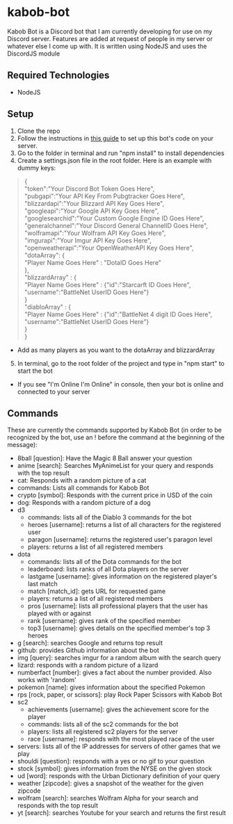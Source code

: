 # kabob-bot
Kabob Bot is a Discord bot that I am currently developing for use on my Discord server. Features are added at request of people in my server or whatever else I come up with. 
It is written using NodeJS and uses the DiscordJS module

## Required Technologies
* NodeJS

## Setup
1. Clone the repo
2. Follow the instructions in [this guide](https://twentysix26.github.io/Red-Docs/red_guide_bot_accounts/) to set up this bot's code on your server.
3. Go to the folder in terminal and run "npm install" to install dependencies
4. Create a settings.json file in the root folder. Here is an example with dummy keys:
>{
<br>"token":"Your Discord Bot Token Goes Here",
<br>"pubgapi":"Your API Key From Pubgtracker Goes Here",
<br>"blizzardapi":"Your Blizzard API Key Goes Here",
<br>"googleapi":"Your Google API Key Goes Here",
<br>"googlesearchid":"Your Custom Google Engine ID Goes Here",
<br>"generalchannel":"Your Discord General ChannelID Goes Here",
<br>"wolframapi":"Your Wolfram API Key Goes Here",
<br>"imgurapi":"Your Imgur API Key Goes Here",
<br>"openweatherapi":"Your OpenWeatherAPI Key Goes Here",
<br>"dotaArray": {
<br>          "Player Name Goes Here" : "DotaID Goes Here"
<br>	},
<br>	"blizzardArray" : {
<br>             "Player Name Goes Here"  : {"id":"Starcarft ID Goes Here", "username":"BattleNet UserID Goes Here"}
<br>	}
<br>  "diabloArray" : {
<br>    "Player Name Goes Here" : {"id":"BattleNet 4 digit ID Goes Here", "username":"BattleNet UserID Goes Here"}
<br>  }
<br>}
  * Add as many players as you want to the dotaArray and blizzardArray
5. In terminal, go to the root folder of the project and type in "npm start" to start the bot
  * If you see "I'm Online I'm Online" in console, then your bot is online and connected to your server

## Commands
These are currently the commands supported by Kabob Bot (in order to be recognized by the bot, use an ! before the command at the beginning of the message):  
* 8ball [question]: Have the Magic 8 Ball answer your question  
* anime [search]: Searches MyAnimeList for your query and responds with the top result  
* cat: Responds with a random picture of a cat
* commands: Lists all commands for Kabob Bot
* crypto [symbol]: Responds with the current price in USD of the coin  
* dog: Responds with a random picture of a dog
* d3
  * commands: lists all of the Diablo 3 commands for the bot
  * heroes [username]: returns a list of all characters for the registered user
  * paragon [username]: returns the registered user's paragon level
  * players: returns a list of all registered members
* dota  
  * commands: lists all of the Dota commands for the bot
  * leaderboard: lists ranks of all Dota players on the server
  * lastgame [username]: gives information on the registered player's last match
  * match [match_id]: gets URL for requested game
  * players: returns a list of all registered members
  * pros [username]: lists all professional players that the user has played with or against
  * rank [username]: gives rank of the specified member
  * top3 [username]: gives details on the specified member's top 3 heroes
* g [search]: searches Google and returns top result
* github: provides Github information about the bot
* img [query]: searches imgur for a random album with the search query
* lizard: responds with a random picture of a lizard
* numberfact [number]: gives a fact about the number provided. Also works with 'random'
* pokemon [name]: gives information about the specified Pokemon
* rps [rock, paper, or scissors]: play Rock Paper Scissors with Kabob Bot
* sc2
  * achievements [username]: gives the achievement score for the player
  * commands: lists all of the sc2 commands for the bot
  * players: lists all registered sc2 players for the server
  * race [username]: responds with the most played race of the user
* servers: lists all of the IP addresses for servers of other games that we play
* shouldi [question]: responds with a yes or no gif to your question
* stock [symbol]: gives information from the NYSE on the given stock
* ud [word]: responds with the Urban Dictionary definition of your query
* weather [zipcode]: gives a snapshot of the weather for the given zipcode
* wolfram [search]: searches Wolfram Alpha for your search and responds with the top result
* yt [search]: searches Youtube for your search and returns the first result
